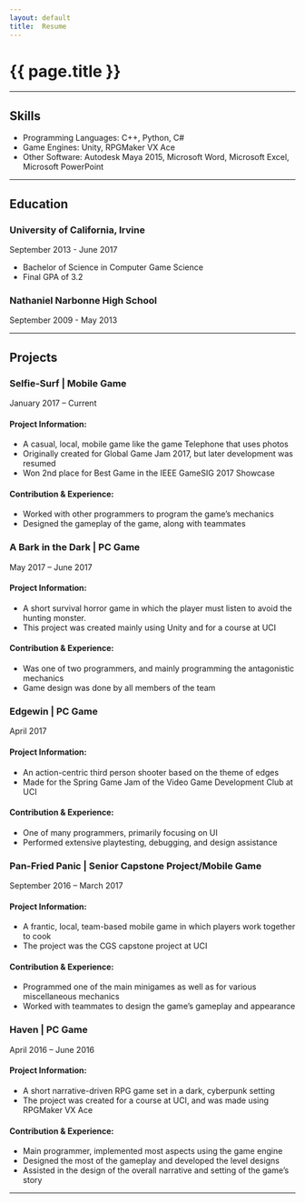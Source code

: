 ```yaml
---
layout:	default
title:	Resume
---
```


# {{ page.title }}

---

## Skills
* Programming Languages: C++, Python, C#
* Game Engines: Unity, RPGMaker VX Ace
* Other Software: Autodesk Maya 2015, Microsoft Word, Microsoft Excel, Microsoft PowerPoint

---

## Education
### University of California, Irvine
September 2013 - June 2017

* Bachelor of Science in Computer Game Science
* Final GPA of 3.2

### Nathaniel Narbonne High School
September 2009 - May 2013

---

## Projects
### Selfie-Surf | Mobile Game
January 2017 – Current
#### Project Information:
* A casual, local, mobile game like the game Telephone that uses photos
* Originally created for Global Game Jam 2017,  but later development was resumed 
* Won 2nd place for Best Game in the IEEE GameSIG 2017 Showcase

#### Contribution & Experience:
* Worked with other programmers to program the game’s mechanics
* Designed the gameplay of the game, along with teammates

### A Bark in the Dark | PC Game 
May 2017 – June 2017
#### Project Information:
* A short survival horror game in which the player must listen to avoid the hunting monster.
* This project was created mainly using Unity and for a course at UCI

#### Contribution & Experience:
* Was one of two programmers, and mainly programming the antagonistic mechanics
* Game design was done by all members of the team

### Edgewin | PC Game
April 2017
#### Project Information:
* An action-centric third person shooter based on the theme of edges
* Made for the Spring Game Jam of the Video Game Development Club at UCI

#### Contribution & Experience:
* One of many programmers, primarily focusing on UI
* Performed extensive playtesting, debugging, and design assistance

### Pan-Fried Panic | Senior Capstone Project/Mobile Game                     
September 2016 – March 2017
#### Project Information:
* A frantic, local, team-based mobile game in which players work together to cook
* The project was the CGS capstone project at UCI

#### Contribution & Experience:
* Programmed one of the main minigames as well as for various miscellaneous mechanics
* Worked with teammates to design the game’s gameplay and appearance

### Haven | PC Game
April 2016 – June 2016   
#### Project Information:
* A short narrative-driven RPG game set in a dark, cyberpunk setting
* The project was created for a course at UCI, and was made using RPGMaker VX Ace

#### Contribution & Experience:
* Main programmer, implemented most aspects using the game engine
* Designed the most of the gameplay and developed the level designs
* Assisted in the design of the overall narrative and setting of the game’s story

---